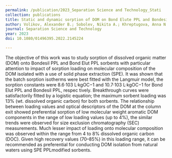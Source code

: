 ```yaml
---
permalink: /publication/2023_Separation Science and Technology_Stati
collection: publications
title: Static and dynamic sorption of DOM on Bond Elute PPL and Bondesil PPL sorbents- physical-chemical characteristics
author: Volikov, Alexander B.; Sobolev, Nikita A.; Khreptugova, Anna N.; Perminova, Irina V.
journal: Separation Science and Technology
year: 2023
doi: 10.1080/01496395.2022.2145224

---
```


The objective of this work was to study sorption of dissolved organic matter (DOM) onto Bondesil PPL and Bond Elut PPL sorbents with particular attention to impact of sorption loading on molecular composition of the DOM isolated with a use of solid phase extraction (SPE). It was shown that the batch sorption isotherms were best fitted with the Langmuir model, the sorption constants were 8.6·103 L·kgOC−1 and 10.7·103 L·kgOC−1 for Bond Elut PPL and Bondesil PPL, respec­ tively. Breakthrough curves were satisfactorily fitted by a logistic equation; the maximum sorbent loading was 13\% (wt. dissolved organic carbon) for both sorbents. The relationship between loading values and optical descriptors of the DOM at the column exit showed preferential sorption of low molecular weight aromatic DOM components in the range of low loading values (up to 4\%), the similar trends were observed for size exclusion chromatography (SEC) measurements. Much lesser impact of loading onto molecular composition was observed within the range from 4 to 8\% dissolved organic carbon (DOC). Given high recovery values (70–85\%) in this loading range, it can be recommended as preferential for conducting DOM isolation from natural waters using SPE PPLmodified sorbents.
